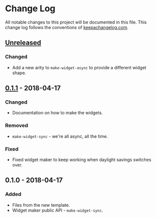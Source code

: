 # Change Log
All notable changes to this project will be documented in this file. This change log follows the conventions of [keepachangelog.com](http://keepachangelog.com/).

## [Unreleased]
### Changed
- Add a new arity to `make-widget-async` to provide a different widget shape.

## [0.1.1] - 2018-04-17
### Changed
- Documentation on how to make the widgets.

### Removed
- `make-widget-sync` - we're all async, all the time.

### Fixed
- Fixed widget maker to keep working when daylight savings switches over.

## 0.1.0 - 2018-04-17
### Added
- Files from the new template.
- Widget maker public API - `make-widget-sync`.

[Unreleased]: https://github.com/your-name/jba9_assignment2/compare/0.1.1...HEAD
[0.1.1]: https://github.com/your-name/jba9_assignment2/compare/0.1.0...0.1.1
